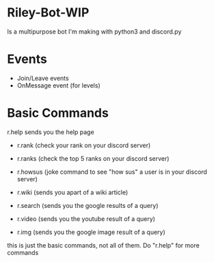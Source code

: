# Riley-Bot-WIP
Is a multipurpose bot I'm making with python3 and discord.py

# Events
- Join/Leave events
- OnMessage event (for levels)

# Basic Commands
r.help sends you the help page 

- r.rank (check your rank on your discord server)

- r.ranks (check the top 5 ranks on your discord server)

- r.howsus <mention> (joke command to see "how sus" a user is in your discord server)
  
- r.wiki <topic> (sends you apart of a wiki article)
  
- r.search <query> (sends you the google results of a query)
  
- r.video <query> (sends you the youtube result of a query)
  
- r.img <query> (sends you the google image result of a query)
  
 this is just the basic commands, not all of them. Do "r.help" for more commands
